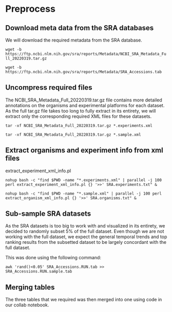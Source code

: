 # Preprocess

## Download meta data from the SRA databases
We will download the required metadata from the SRA database.

`wget -b https://ftp.ncbi.nlm.nih.gov/sra/reports/Metadata/NCBI_SRA_Metadata_Full_20220319.tar.gz`

`wget -b https://ftp.ncbi.nlm.nih.gov/sra/reports/Metadata/SRA_Accessions.tab`

## Uncompress required files
The NCBI_SRA_Metadata_Full_20220319.tar.gz file contains more detailed annotations on the organisms and experimental platforms for each dataset. As the full tar.gz file takes too long to fully extract in its entirety, we will extract only the corresponding required XML files for these datasets.

`tar -xf NCBI_SRA_Metadata_Full_20220319.tar.gz *.experiments.xml`

`tar -xf NCBI_SRA_Metadata_Full_20220319.tar.gz *.sample.xml`


## Extract organisms and experiment info from xml files
extract_experiment_xml_info.pl

`nohup bash -c "find $PWD -name "*.experiments.xml" | parallel -j 100 perl extract_experiment_xml_info.pl {} '>>' SRA.experiments.txt" &`

`nohup bash -c "find $PWD -name "*.sample.xml" | parallel -j 100 perl extract_organism_xml_info.pl {} '>>' SRA.organisms.txt" &`


## Sub-sample SRA datasets
As the SRA datasets is too big to work with and visualized in its entirety, we decided to randomly subset 5% of the full dataset. Even though we are not working with the full dataset, we expect the general temporal trends and top ranking results from the subsetted dataset to be largely concordant with the full dataset.

This was done using the following command:

`awk 'rand()<0.05' SRA_Accessions.RUN.tab >> SRA_Accessions.RUN.sample.tab`

## Merging tables
The three tables that we required was then merged into one using code in our collab notebook.


